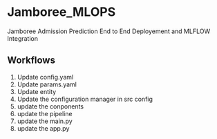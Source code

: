 # Jamboree_MLOPS
 Jamboree Admission Prediction End to End Deployement and MLFLOW Integration

 ## Workflows

1. Update config.yaml
2. Update params.yaml
3. Update entity
4. Update the configuration manager in src config
5. update the conponents
6. update the pipeline
7. update the main.py
8. update the app.py
